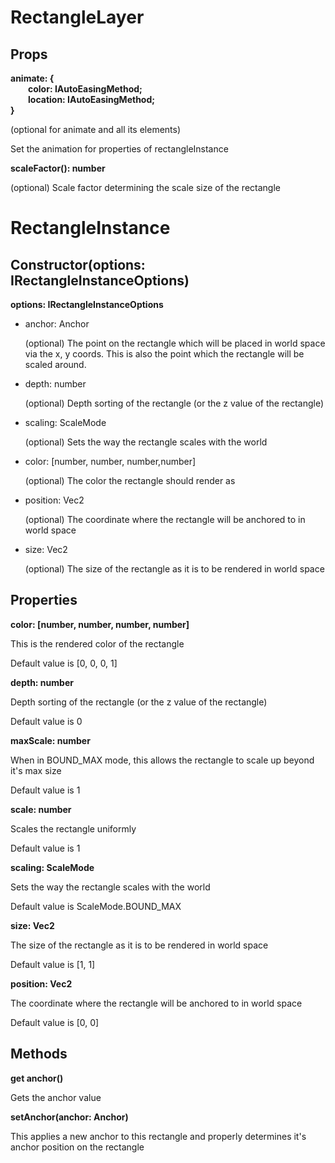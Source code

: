 # RectangleLayer

## Props

**animate: {<br>&emsp;&emsp;color: IAutoEasingMethod<Vec>;<br>&emsp;&emsp;location: IAutoEasingMethod<Vec>;<br>}**

(optional for animate and all its elements)

Set the animation for properties of rectangleInstance

**scaleFactor(): number**

(optional) Scale factor determining the scale size of the rectangle

# RectangleInstance

## Constructor(options: IRectangleInstanceOptions)

**options: IRectangleInstanceOptions**

* anchor: Anchor

  (optional) The point on the rectangle which will be placed in world space via the x, y coords. This is also the point which the rectangle will be scaled around.

* depth: number

  (optional) Depth sorting of the rectangle (or the z value of the rectangle)

* scaling: ScaleMode

  (optional) Sets the way the rectangle scales with the world

* color: [number, number, number,number]

  (optional) The color the rectangle should render as

* position: Vec2

  (optional) The coordinate where the rectangle will be anchored to in world space

* size: Vec2

  (optional) The size of the rectangle as it is to be rendered in world space

## Properties

**color: [number, number, number, number]**

This is the rendered color of the rectangle

Default value is [0, 0, 0, 1]

**depth: number**

Depth sorting of the rectangle (or the z value of the rectangle)

Default value is 0

**maxScale: number**

When in BOUND_MAX mode, this allows the rectangle to scale up beyond it's max size

Default value is 1

**scale: number**

Scales the rectangle uniformly

Default value is 1

**scaling: ScaleMode**

Sets the way the rectangle scales with the world

Default value is ScaleMode.BOUND_MAX

**size: Vec2**

The size of the rectangle as it is to be rendered in world space

Default value is [1, 1]

**position: Vec2**

The coordinate where the rectangle will be anchored to in world space

Default value is [0, 0]

## Methods

**get anchor()**

Gets the anchor value

**setAnchor(anchor: Anchor)**

This applies a new anchor to this rectangle and properly determines it's anchor position on the rectangle

